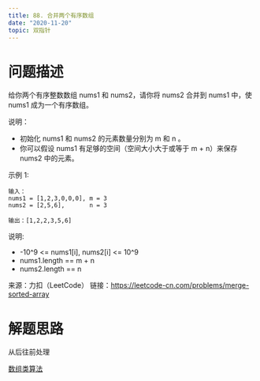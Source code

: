 ```yaml
---
title: 88. 合并两个有序数组
date: "2020-11-20"
topic: 双指针
---
```


# 问题描述 

给你两个有序整数数组 nums1 和 nums2，请你将 nums2 合并到 nums1 中，使 nums1 成为一个有序数组。

说明：
- 初始化 nums1 和 nums2 的元素数量分别为 m 和 n 。
- 你可以假设 nums1 有足够的空间（空间大小大于或等于 m + n）来保存 nums2 中的元素。


示例 1:

```
输入：
nums1 = [1,2,3,0,0,0], m = 3
nums2 = [2,5,6],       n = 3

输出：[1,2,2,3,5,6]
```

说明:
  - -10^9 <= nums1[i], nums2[i] <= 10^9
  - nums1.length == m + n
  - nums2.length == n


来源：力扣（LeetCode）
链接：https://leetcode-cn.com/problems/merge-sorted-array


# 解题思路

从后往前处理

[数组类算法](/posts/array)

